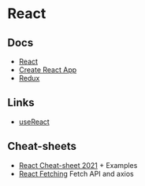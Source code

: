 # React
## Docs
* [React](https://reactjs.org/docs/getting-started.html)
* [Create React App](https://create-react-app.dev/docs/getting-started)
* [Redux](https://redux.js.org/introduction/getting-started)

## Links 
* [useReact](https://github.com/streamich/react-use)

## Cheat-sheets
* [ React Cheat-sheet 2021](https://github.com/Tabele86/cheat-sheets/blob/main/react/download/The_React_Cheatsheet_for_2021_(_Real-World_Examples).pdf) + Examples
* [React Fetching](https://github.com/Tabele86/cheat-sheets/blob/main/react/download/The_React_Data_Fetching_Cheatsheet_(2021)%20(1).pdf) Fetch API and axios
